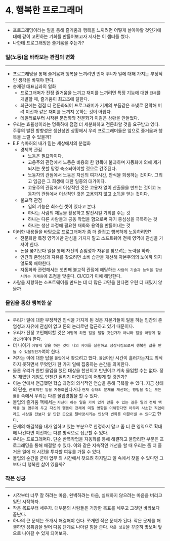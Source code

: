 # 4. 행복한 프로그래머

---

- 프로그래밍이라는 일을 통해 즐거움과 행복을 느끼려면 어떻게 살아야할 것인가에 대해 같이 고민하는 기회를 만들어보고자 저자는 이 챕터를 썼다.
- 나한테 프로그래밍은 즐거움을 주는가?

### 일(노동)을 바라보는 관점의 변화

---

- 프로그래밍을 통해 즐거움과 행복을 느끼려면 먼저 `우리`가 일에 대해 가지는 부정적인 생각을 바꿔야 한다.
- 송재경 대표님과의 일화
    - 프로그래머가 진정 즐거움을 느끼고 재미를 느끼려면 특정 기능에 대한 `전체`를 개발할 때, 즐거움이 최고조에 달한다.
    - 최근에는 점점 더 전문화되어 프로그래머가 기계의 부품같은 조냊로 전락해 버려 이전과 같은 재미를 느끼지 못하는 것이 아쉽다.
    - 테일러로부터 시작된 분업화와 전문화가 이같은 상황을 만들었다.
- 우리는 효율성이라는 명목하에 점점 더 세분화하고 전문화할 것을 요구받고 있다. 주류의 발전 방향성은 생산성인 상황에서 우리 프로그래머들은 앞으로 즐거움과 행복을 느낄 수 있을까?
- E.F 슈마허의 내가 믿는 세상에서의 분업화
    - 경제학 관점
        - 노동은 필요악이다.
        - 고용주의 관점에서 노동은 비용의 한 항목에 불과하며 자동화에 의해 제거되지는 못할 망정 축소되어야할 것으로 간주된다.
        - 노동자의 관점에서 노동은 자신의 여가시간, 안식을 희생하는 것이다. 그리고 임금은 그 희생에 대한 일종의 대가이다.
        - 고용주의 관점에서 이상적인 것은 고용자 없이 산출물을 만드는 것이고 노동자의 관점에서 이상적인 것은 고용되지 않고 소득을 얻는 것이다.
    - 불교적 관점
        - 일의 기능은 최소한 셋이 있다고 본다.
        - 하나는 사람의 재능을 활용하고 발전시킬 기회를 주는 것
        - 하나는 다른 사람들과 공동 작업을 함으로써 자기 중심성을 극복하는 것
        - 하나는 생산 과정에 필요한 재화와 용역을 만들어내는 것
- 이러한 내용들을 바탕으로 프로그래머가 좀 더 즐겁고 행복하게 노동하려면?
    - 전문화한 특정 영역에만 관심을 가지지 말고 소프트웨어 전체 영역에 관심을 가져야 한다.
    - 돈을 쫓기보다 일을 통해 자신의 존엄성과 자유를 찾으려는 노력을 하라.
    - 인간의 존엄성과 자유를 찾으려면 소비 습관을 개선해 자본주의의 노예까 되지 않도록 해야한다.
    - 자동화와 관련해서는 첫번째 불교적 관점에 해당하는 `사람의 기술과 능력을 향상시키는 기계화`에 초점을 맞춘다. CI/CD가 이에 해당한다.
- 사람을 지향하는 소프트웨어를 만드는 데 더 많은 고민을 한다면 우린 더 재밌지 않을까

### 몰입을 통한 행복한 삶

---

- 우리가 일에 대한 부정적인 인식을 가지게 된 것은 자본가들이 일을 하는 인간의 존엄성과 자유에 관심이 없고 돈의 논리로만 접근하고 있기 때문이다.
- 우리가 진정 고민해야할 것은 `어떻게 하면 일을 덜할 것인가가 아니라 일을 어떻게 할 것인가`여야 한다.
- 더 나아가 `어떻게 일을 하는 것이 나의 자아를 실현하고 성장시킴으로써 행복한 삶을 만들 수 있을것인가`여야 한다.
- 저자는 이에 대한 답을 `몰입`에서 찾으려고 했다. `몰입`이란 시간이 흘러가는지도 의식하지 못하면서 무엇인가 한 가지 일에 집중하는 순간을 의미한다.
- 물론 우리가 한번 몰입을 했던 대상을 천년이고 만년이고 계속 몰입할 수는 없다. 정말 재밌던 게임도 언젠간 질리기 마련이듯이 어떻게 할 것인가?
- 이는 앞에서 언급했던 학습 과정의 의식적인 연습을 통해 극복할 수 있다. 지금 상태의 단순, `반복적인 일을 자동화`한다거나 `현재 상태의 문제를 개선하는 방법을 찾는 모든 활동` 속에서 우리는 다른 몰입경험을 할 수 있다.
- 몰입의 즐거움 책에서는 `자신이 하는 일을 가치 있게 만들 수 있는 길은 일의 전체 맥락을 늘 염두에 두고 자신의 행동이 전체에 미칠 영향을 이해한다면 아무리 사소한 직업이라도 세상을 전보다 살 만한 곳으로 탈바꿈시키는 인상적 변화를 이끌어낼 수 있다`고 한다.
- 문제의 해결책을 내가 일하고 있는 부분으로 한정하지 말고 좀 더 큰 영역으로 확대해 나간다면 이전과는 다른 방식으로 접근할 수 있다.
- 우리는 프로그래머다. 단순 반복작업을 자동화를 통해 해결하고 불합리한 부분은 프로그래밍을 통해 해결할 수 있다. 이와 같은 지속적인 개선을 할 때 우리는 좀 더 즐거운 일에 더 시간을 투자할 여유를 가질 수 있다.
- 몰입의 순간을 굳이 업무 외 시간에서 찾으려 하지말고 일 속에서 찾을 수 있다면 그보다 더 행복한 삶이 있을까?

### 작은 성공

---

- 시작부터 너무 잘 하려는 마음, 완벽하려는 마음, 실패하지 않으려는 마음을 버리고 일단 시작하자.
- 작은 목표부터 세우자. 대부분의 사람들은 거창한 목표를 세우고 그것만 바라보다 끝난다.
- 하나의 큰 문제는 쪼개서 해결해야 한다. 쪼개면 작은 문제가 된다. 작은 문제를 해결하면 성취감을 얻어 다음 단계로 나아갈 힘을 준다. `작은 성공`을 꾸준히 맛보며 앞으로 나아갈 수 있게 되어보자.